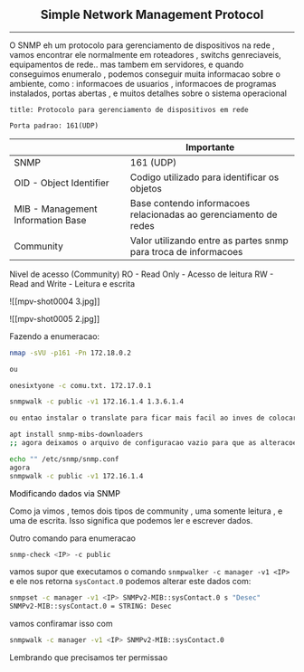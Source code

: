 <h2 align="center">Simple Network Management Protocol </h2>

<hr>


O SNMP eh um protocolo para gerenciamento de dispositivos na rede , vamos encontrar ele normalmente em roteadores , switchs genreciaveis, equipamentos de rede.. mas tambem em servidores, e quando conseguimos enumeralo , podemos conseguir muita informacao sobre o ambiente, como : informacoes de usuarios , informacoes de programas instalados, portas abertas , e muitos detalhes sobre o sistema operacional

```ad-tldr
title: Protocolo para gerenciamento de dispositivos em rede

Porta padrao: 161(UDP)
```

|                                   |     | Importante                                                       |
| --------------------------------- | --- | ---------------------------------------------------------------- |
| SNMP                              |     | 161 (UDP)                                                        |
| OID - Object Identifier           |     | Codigo utilizado para identificar os objetos                     |
| MIB - Management Information Base |     | Base contendo informacoes relacionadas ao gerenciamento de redes |
| Community                         |     | Valor utilizando entre as partes snmp para troca de informacoes  |

Nivel de acesso (Community)
RO - Read Only - Acesso de leitura
RW - Read and Write - Leitura e escrita


![[mpv-shot0004 3.jpg]]


![[mpv-shot0005 2.jpg]]


Fazendo a enumeracao:

```sh
nmap -sVU -p161 -Pn 172.18.0.2

ou

onesixtyone -c comu.txt. 172.17.0.1

snmpwalk -c public -v1 172.16.1.4 1.3.6.1.4

ou entao instalar o translate para ficar mais facil ao inves de colocar os numeros oid

apt install snmp-mibs-downloaders
;; agora deixamos o arquivo de configuracao vazio para que as alteracoes entre em processo

echo "" /etc/snmp/snmp.conf
agora 
snmpwalk -c public -v1 172.16.1.4


```

<mark style='background:var(--mk-color-red)'>Modificando dados via SNMP</mark> 

Como ja vimos , temos dois tipos de community , uma somente leitura , e uma de escrita.
Isso significa que podemos ler e escrever dados.

Outro comando para enumeracao
```sh
snmp-check <IP> -c public 
```

vamos supor que executamos o comando ``snmpwalker -c manager -v1 <IP>`` e ele nos retorna `sysContact.0` podemos alterar este dados com:

```sh
snmpset -c manager -v1 <IP> SNMPv2-MIB::sysContact.0 s "Desec"
SNMPv2-MIB::sysContact.0 = STRING: Desec
```

vamos confiramar isso com 
```sh
snmpwalk -c manager -v1 <IP> SNMPv2-MIB::sysContact.0
```

Lembrando que precisamos ter permissao 
